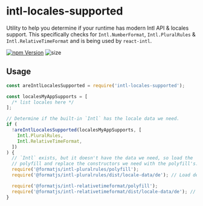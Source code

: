 # intl-locales-supported

Utility to help you determine if your runtime has modern Intl API & locales support. This specifically checks for `Intl.NumberFormat`, `Intl.PluralRules` & `Intl.RelativeTimeFormat` and is being used by `react-intl`.

[![npm Version](https://badgen.net/npm/v/intl-locales-supported)](https://www.npmjs.org/package/intl-locales-supported)
![size](https://badgen.net/bundlephobia/minzip/intl-locales-supported)

## Usage

```js
const areIntlLocalesSupported = require('intl-locales-supported');

const localesMyAppSupports = [
  /* list locales here */
];

// Determine if the built-in `Intl` has the locale data we need.
if (
  !areIntlLocalesSupported(localesMyAppSupports, [
    Intl.PluralRules,
    Intl.RelativeTimeFormat,
  ])
) {
  // `Intl` exists, but it doesn't have the data we need, so load the
  // polyfill and replace the constructors we need with the polyfill's.
  require('@formatjs/intl-pluralrules/polyfill');
  require('@formatjs/intl-pluralrules/dist/locale-data/de'); // Load de

  require('@formatjs/intl-relativetimeformat/polyfill');
  require('@formatjs/intl-relativetimeformat/dist/locale-data/de'); // Load de
}
```
